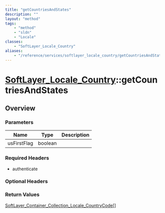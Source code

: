 ```yaml
---
title: "getCountriesAndStates"
description: ""
layout: "method"
tags:
    - "method"
    - "sldn"
    - "Locale"
classes:
    - "SoftLayer_Locale_Country"
aliases:
    - "/reference/services/softlayer_locale_country/getCountriesAndStates"
---
```

# [SoftLayer_Locale_Country](/reference/services/SoftLayer_Locale_Country)::getCountriesAndStates




## Overview 


### Parameters 
|Name | Type | Description |
| --- | --- | --- |
|usFirstFlag| boolean| |


### Required Headers
* authenticate

### Optional Headers

### Return Values
<a href='/reference/datatypes/SoftLayer_Container_Collection_Locale_CountryCode'>SoftLayer_Container_Collection_Locale_CountryCode[] </a>

